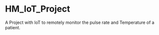 # HM_IoT_Project
A Project with IoT to remotely monitor the pulse rate and Temperature of a patient.
